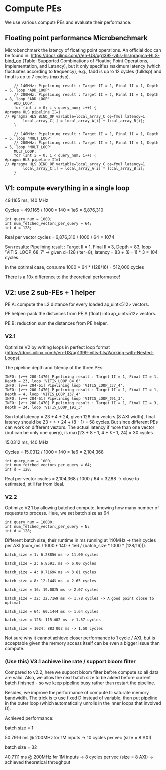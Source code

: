 # Compute PEs

We use various compute PEs and evaluate their performance.

## Floating point performance Microbenchmark

Microbenchmark the latency of floating point operations. An official doc can be found in: https://docs.xilinx.com/r/en-US/ug1399-vitis-hls/pragma-HLS-bind_op (Table: Supported Combinations of Floating Point Operations, Implementation, and Latency), but it only specifies maximum latency (which fluctuates according to frequency), e.g., fadd is up to 12 cycles (fulldsp) and fmul is up to 7 cycles (maxdsp).

```
	// 140MHz: Pipelining result : Target II = 1, Final II = 1, Depth = 5, loop 'ADD_LOOP'
	// 200MHz: Pipelining result : Target II = 1, Final II = 1, Depth = 8, loop 'ADD_LOOP'
	ADD_LOOP:	
	for (int i = 0; i < query_num; i++) {
#pragma HLS pipeline II=1
// #pragma HLS BIND_OP variable=local_array_C op=fmul latency=1
		local_array_C[i] = local_array_A[i] + local_array_B[i];	
	}

	// 140MHz: Pipelining result : Target II = 1, Final II = 1, Depth = 5, loop 'MULT_LOOP'
	// 200MHz: Pipelining result : Target II = 1, Final II = 1, Depth = 5, loop 'MULT_LOOP'
	MULT_LOOP:
	for (int i = 0; i < query_num; i++) {
#pragma HLS pipeline II=1
// #pragma HLS BIND_OP variable=local_array_C op=fmul latency=1
		local_array_C[i] = local_array_A[i] * local_array_B[i];
	}
```


## V1: compute everything in a single loop

49.1165 ms, 140 MHz

Cycles = 49.1165 / 1000 * 140 * 1e6 = 6,876,310

```
int query_num = 1000;
int num_fetched_vectors_per_query = 64;
int d = 128;
```

Real per vector cycles = 6,876,310 / 1000 / 64 = 107.4

Syn results:  Pipelining result : Target II = 1, Final II = 3, Depth = 83, loop 'VITIS_LOOP_68_7' -> given d=128 (iter=8), latency = 83 + (8 - 1) * 3 = 104 cycles.

In the optimal case, consume 1000 * 64 * (128/16) = 512,000 cycles

There is a 10x difference to the theoretical performance!

## V2: use 2 sub-PEs + 1 helper

PE A: compute the L2 distance for every loaded ap_uint<512> vectors.

PE helper: pack the distances from PE A (float) into ap_uint<512> vectors.

PE B: reduction sum the distances from PE helper. 

### V2.1

Optimize V2 by writing loops in perfect loop format (https://docs.xilinx.com/r/en-US/ug1399-vitis-hls/Working-with-Nested-Loops). 


The pipeline depth and latency of the three PEs:

```
INFO: [v++ 200-1470] Pipelining result : Target II = 1, Final II = 1, Depth = 23, loop 'VITIS_LOOP_84_6'
INFO: [v++ 204-61] Pipelining loop 'VITIS_LOOP_137_4'.
INFO: [v++ 200-1470] Pipelining result : Target II = 1, Final II = 1, Depth = 4, loop 'VITIS_LOOP_137_4'
INFO: [v++ 204-61] Pipelining loop 'VITIS_LOOP_191_3'.
INFO: [v++ 200-1470] Pipelining result : Target II = 1, Final II = 3, Depth = 24, loop 'VITIS_LOOP_191_3'
```

Syn total latency = 23 + 4 + 24, given 128 dim vectors (8 AXI width), final latency should be 23 + 4 + 24 + (8 - 1) = 58 cycles. But since different PEs can work on different vectors. The actual latency if more than one vector (but can be only one query), is max(23 + 8 - 1, 4 + 8 - 1, 24) = 30 cycles

15.0312 ms, 140 MHz

Cycles = 15.0312 / 1000 * 140 * 1e6 = 2,104,368

```
int query_num = 1000;
int num_fetched_vectors_per_query = 64;
int d = 128;
```

Real per vector cycles = 2,104,368 / 1000 / 64 = 32.88 -> close to estimated, still far from ideal.


### V2.2 

Optimize V2.1 by allowing batched compute, knowing how many number of requests to process. Here, we set batch size as 64


```
int query_num = 10000;
int num_fetched_vectors_per_query = N;
int d = 128;
```

Different batch size, their runtime in ms running at 140MHz -> their cycles per AXI (num_ms / 1000 * 140 * 1e6 / (batch_size * 1000 * (128/16))).

```
batch_size = 1: 6.28856 ms -> 11.00 cycles

batch_size = 2: 6.85911 ms -> 6.00 cycles

batch_size = 4: 8.71696 ms -> 3.81 cycles

batch_size = 8: 12.1445 ms -> 2.65 cycles

batch_size = 16: 19.0025 ms -> 2.07 cycles

batch_size = 32: 32.7169 ms -> 1.78 cycles -> A good point close to optimal

batch_size = 64: 60.1444 ms -> 1.64 cycles

batch_size = 128: 115.002 ms -> 1.57 cycles

batch_size = 1024: 883.002 ms -> 1.50 cycles
```

Not sure why it cannot achieve closer performance to 1 cycle / AXI, but is acceptable given the memory access itself can be even a bigger issue than compute.

### (Use this) V3.1 achieve line rate / support bloom filter

Compared to v2.2, here we support bloom filter before compute so all data are valid. Also, we allow the next batch size to be added before current batch finished - so we keep pipeline busy rather than restart the pipeline. 

Besides, we improve the performance of compute to saturate memory bandwidth. The trick is to use fixed D instead of variable, then put pipeline in the outer loop (which automatically unrolls in the inner loops that involved D).

Achieved performance: 

batch size = 1:

50.7916 ms @ 200MHz for 1M inputs -> 10 cycles per vec (size = 8 AXI)

batch size = 32

40.7111 ms @ 200MHz for 1M inputs -> 8 cycles per vec (size = 8 AXI) -> achieved theoretical throughput